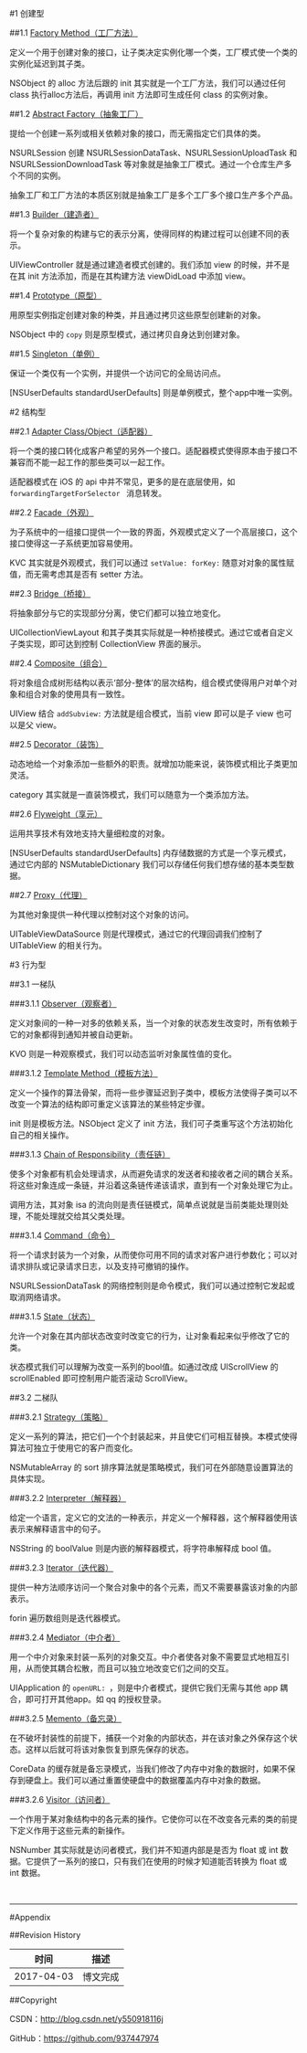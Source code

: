 #1 创建型

##1.1 [Factory Method（工厂方法）](https://github.com/937447974/Blog/blob/master/架构设计/23设计模式之工厂方法(FactoryMethod).md)

定义一个用于创建对象的接口，让子类决定实例化哪一个类，工厂模式使一个类的实例化延迟到其子类。

NSObject 的 alloc 方法后跟的 init 其实就是一个工厂方法，我们可以通过任何 class 执行alloc方法后，再调用 init 方法即可生成任何 class 的实例对象。

##1.2 [Abstract Factory（抽象工厂）](https://github.com/937447974/Blog/blob/master/架构设计/23设计模式之抽象工厂(Abstract%20Factory).md)

提给一个创建一系列或相关依赖对象的接口，而无需指定它们具体的类。

NSURLSession 创建 NSURLSessionDataTask、NSURLSessionUploadTask 和 NSURLSessionDownloadTask 等对象就是抽象工厂模式。通过一个仓库生产多个不同的实例。

抽象工厂和工厂方法的本质区别就是抽象工厂是多个工厂多个接口生产多个产品。

##1.3 [Builder（建造者）](https://github.com/937447974/Blog/blob/master/架构设计/23设计模式之建造者模式(Builder).md)

将一个复杂对象的构建与它的表示分离，使得同样的构建过程可以创建不同的表示。

UIViewController 就是通过建造者模式创建的。我们添加 view 的时候，并不是在其 init 方法添加，而是在其构建方法 viewDidLoad 中添加 view。

##1.4 [Prototype（原型）](https://github.com/937447974/Blog/blob/master/架构设计/23设计模式之原型模式(Prototype).md)

用原型实例指定创建对象的种类，并且通过拷贝这些原型创建新的对象。

NSObject 中的 `copy` 则是原型模式，通过拷贝自身达到创建对象。

##1.5 [Singleton（单例）](https://github.com/937447974/Blog/blob/master/架构设计/23设计模式之单例模式(Singleton).md)

保证一个类仅有一个实例，并提供一个访问它的全局访问点。

[NSUserDefaults standardUserDefaults] 则是单例模式，整个app中唯一实例。

#2 结构型

##2.1 [Adapter Class/Object（适配器）](https://github.com/937447974/Blog/blob/master/架构设计/23设计模式之适配器(Adapter).md)

将一个类的接口转化成客户希望的另外一个接口。适配器模式使得原本由于接口不兼容而不能一起工作的那些类可以一起工作。

适配器模式在 iOS 的 api 中并不常见，更多的是在底层使用，如 `forwardingTargetForSelector ` 消息转发。

##2.2 [Facade（外观）](https://github.com/937447974/Blog/blob/master/架构设计/23设计模式之外观模式(Facade).md) 

为子系统中的一组接口提供一个一致的界面，外观模式定义了一个高层接口，这个接口使得这一子系统更加容易使用。

KVC 其实就是外观模式，我们可以通过 `setValue: forKey:` 随意对对象的属性赋值，而无需考虑其是否有 setter 方法。

##2.3 [Bridge（桥接）](https://github.com/937447974/Blog/blob/master/架构设计/23设计模式之桥接模式(Bridge).md)

将抽象部分与它的实现部分分离，使它们都可以独立地变化。

UICollectionViewLayout 和其子类其实际就是一种桥接模式。通过它或者自定义子类实现，即可达到控制 CollectionView 界面的展示。

##2.4 [Composite（组合）](https://github.com/937447974/Blog/blob/master/架构设计/23设计模式之组合模式(Composite).md)

将对象组合成树形结构以表示‘部分-整体’的层次结构，组合模式使得用户对单个对象和组合对象的使用具有一致性。

UIView 结合 `addSubview:` 方法就是组合模式，当前 view 即可以是子 view 也可以是父 view。

##2.5 [Decorator（装饰）](https://github.com/937447974/Blog/blob/master/架构设计/23设计模式之装饰模式(Decorator).md)

动态地给一个对象添加一些额外的职责。就增加功能来说，装饰模式相比子类更加灵活。

category 其实就是一直装饰模式，我们可以随意为一个类添加方法。

##2.6 [Flyweight（享元）](https://github.com/937447974/Blog/blob/master/架构设计/23设计模式之享元模式(Flyweight).md)

运用共享技术有效地支持大量细粒度的对象。

[NSUserDefaults standardUserDefaults] 内存储数据的方式是一个享元模式，通过它内部的 NSMutableDictionary 我们可以存储任何我们想存储的基本类型数据。

##2.7 [Proxy（代理）](https://github.com/937447974/Blog/blob/master/架构设计/23设计模式之代理模式(Proxy).md)

为其他对象提供一种代理以控制对这个对象的访问。

UITableViewDataSource 则是代理模式，通过它的代理回调我们控制了 UITableView 的相关行为。

#3 行为型

##3.1 一梯队

###3.1.1 [Observer（观察者）](https://github.com/937447974/Blog/blob/master/架构设计/23设计模式之观察者模式(Observer).md) 

定义对象间的一种一对多的依赖关系，当一个对象的状态发生改变时，所有依赖于它的对象都得到通知并被自动更新。

KVO 则是一种观察模式，我们可以动态监听对象属性值的变化。

###3.1.2 [Template Method（模板方法）](https://github.com/937447974/Blog/blob/master/架构设计/23设计模式之模板方法(TemplateMethod).md)

定义一个操作的算法骨架，而将一些步骤延迟到子类中，模板方法使得子类可以不改变一个算法的结构即可重定义该算法的某些特定步骤。

init 则是模板方法。NSObject 定义了 init 方法，我们可子类重写这个方法初始化自己的相关操作。

###3.1.3 [Chain of Responsibility（责任链）](https://github.com/937447974/Blog/blob/master/架构设计/23设计模式之责任链模式(COR).md)

使多个对象都有机会处理请求，从而避免请求的发送者和接收者之间的耦合关系。将这些对象连成一条链，并沿着这条链传递该请求，直到有一个对象处理它为止。

调用方法，其对象 isa 的流向则是责任链模式，简单点说就是当前类能处理则处理，不能处理就交给其父类处理。

###3.1.4 [Command（命令）](https://github.com/937447974/Blog/blob/master/架构设计/23设计模式之命令模式(Command).md)

将一个请求封装为一个对象，从而使你可用不同的请求对客户进行参数化；可以对请求排队或记录请求日志，以及支持可撤销的操作。

NSURLSessionDataTask 的网络控制则是命令模式，我们可以通过控制它发起或取消网络请求。

###3.1.5 [State（状态）](https://github.com/937447974/Blog/blob/master/架构设计/23设计模式之状态模式(State).md)

允许一个对象在其内部状态改变时改变它的行为，让对象看起来似乎修改了它的类。

状态模式我们可以理解为改变一系列的bool值。如通过改成 UIScrollView 的 scrollEnabled 即可控制用户能否滚动 ScrollView。

##3.2 二梯队

###3.2.1 [Strategy（策略）](https://github.com/937447974/Blog/blob/master/架构设计/23设计模式之策略模式(Strategy).md)

定义一系列的算法，把它们一个个封装起来，并且使它们可相互替换。本模式使得算法可独立于使用它的客户而变化。

NSMutableArray 的 sort 排序算法就是策略模式，我们可在外部随意设置算法的具体实现。

###3.2.2 [Interpreter（解释器）](https://github.com/937447974/Blog/blob/master/架构设计/23设计模式之解释器模式(Interpreter).md)

给定一个语言，定义它的文法的一种表示，并定义一个解释器，这个解释器使用该表示来解释语言中的句子。

NSString 的 boolValue 则是内嵌的解释器模式，将字符串解释成 bool 值。

###3.2.3 [Iterator（迭代器）](https://github.com/937447974/Blog/blob/master/架构设计/23设计模式之迭代器模式(Iterator).md)

提供一种方法顺序访问一个聚合对象中的各个元素，而又不需要暴露该对象的内部表示。

forin 遍历数组则是迭代器模式。

###3.2.4 [Mediator（中介者）](https://github.com/937447974/Blog/blob/master/架构设计/23设计模式之中介者模式(Mediator).md)

用一个中介对象来封装一系列的对象交互。中介者使各对象不需要显式地相互引用，从而使其耦合松散，而且可以独立地改变它们之间的交互。

UIApplication 的 `openURL: `，则是中介者模式，提供它我们无需与其他 app 耦合，即可打开其他app。如 qq 的授权登录。

###3.2.5 [Memento（备忘录）](https://github.com/937447974/Blog/blob/master/架构设计/23设计模式之备忘录模式(Memento).md)

在不破坏封装性的前提下，捕获一个对象的内部状态，并在该对象之外保存这个状态。这样以后就可将该对象恢复到原先保存的状态。

CoreData 的缓存就是备忘录模式，当我们修改了内存中对象的数据时，如果不保存到硬盘上。我们可以通过重置使硬盘中的数据覆盖内存中对象的数据。

###3.2.6 [Visitor（访问者）](https://github.com/937447974/Blog/blob/master/架构设计/23设计模式之访问者模式(Visitor).md)

一个作用于某对象结构中的各元素的操作。它使你可以在不改变各元素的类的前提下定义作用于这些元素的新操作。

NSNumber 其实际就是访问者模式，我们并不知道内部是是否为 float 或 int 数据。它提供了一系列的接口，只有我们在使用的时候才知道能否转换为 float 或 int 数据。

&#160;

----------

#Appendix

##Revision History

| 时间 | 描述 |
| ---- | ---- |
| 2017-04-03 | 博文完成 |

##Copyright

CSDN：http://blog.csdn.net/y550918116j

GitHub：https://github.com/937447974